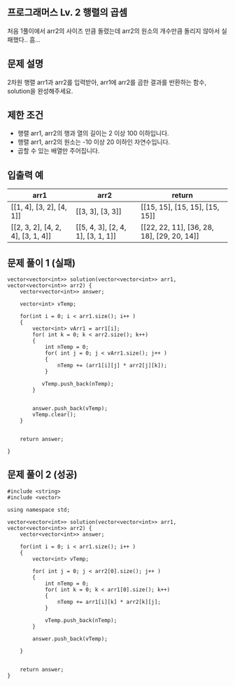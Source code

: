 ## 프로그래머스 Lv. 2 행렬의 곱셈
처음 1풀이에서 arr2의 사이즈 만큼 돌렸는데 arr2의 원소의 개수만큼 돌리지 않아서 실패했다.. 흠...

## 문제 설명
2차원 행렬 arr1과 arr2를 입력받아, arr1에 arr2를 곱한 결과를 반환하는 함수, solution을 완성해주세요.

## 제한 조건
- 행렬 arr1, arr2의 행과 열의 길이는 2 이상 100 이하입니다.
- 행렬 arr1, arr2의 원소는 -10 이상 20 이하인 자연수입니다.
- 곱할 수 있는 배열만 주어집니다.

## 입출력 예
|arr1 |	arr2 |	return |
| --- | --- | ---|
|[[1, 4], [3, 2], [4, 1]]	| [[3, 3], [3, 3]]	| [[15, 15], [15, 15], [15, 15]] |
|[[2, 3, 2], [4, 2, 4], [3, 1, 4]]	| [[5, 4, 3], [2, 4, 1], [3, 1, 1]]	| [[22, 22, 11], [36, 28, 18], [29, 20, 14]] |

## 문제 풀이 1 (실패)
```
vector<vector<int>> solution(vector<vector<int>> arr1, vector<vector<int>> arr2) {
    vector<vector<int>> answer;
    
    vector<int> vTemp;
    
    for(int i = 0; i < arr1.size(); i++ )
    {
        vector<int> vArr1 = arr1[i];
        for( int k = 0; k < arr2.size(); k++)
        {
            int nTemp = 0;
            for( int j = 0; j < vArr1.size(); j++ )
            {
                nTemp += (arr1[i][j] * arr2[j][k]);
            }
            
           vTemp.push_back(nTemp);
        }
        
        
        answer.push_back(vTemp);
        vTemp.clear();
    }
    
    
    return answer;
	
}
```

## 문제 풀이 2 (성공)
```
#include <string>
#include <vector>

using namespace std;

vector<vector<int>> solution(vector<vector<int>> arr1, vector<vector<int>> arr2) {
    vector<vector<int>> answer;
    
    for(int i = 0; i < arr1.size(); i++ )
    {
        vector<int> vTemp;
        
        for( int j = 0; j < arr2[0].size(); j++ )
        {
            int nTemp = 0;
            for( int k = 0; k < arr1[0].size(); k++)
            {
                nTemp += arr1[i][k] * arr2[k][j];
            }
            
            vTemp.push_back(nTemp);
        }
        
        answer.push_back(vTemp);
        
    }
    
    
    return answer;
}
```
